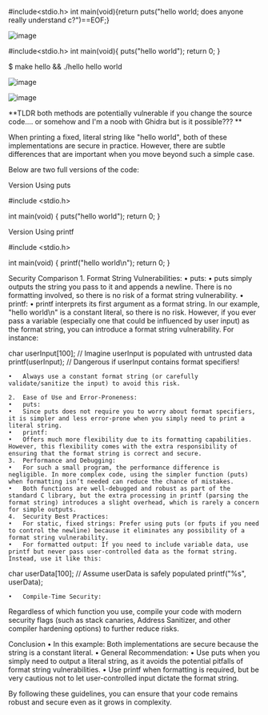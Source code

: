#include<stdio.h>
int main(void){return puts("hello world; does anyone really understand c?")==EOF;}

![image](https://github.com/user-attachments/assets/5758c6df-e088-43af-8e1e-6fada15d9a8a)


#include<stdio.h>
int main(void){
    puts("hello world");
    return 0;
}

$ make hello && ./hello
hello world

![image](https://github.com/user-attachments/assets/385d83fd-45e5-4339-bcc6-e3d28e01bfe3)

![image](https://github.com/user-attachments/assets/e9c72dc6-f491-4469-8576-a59f29016a07)

**TLDR both methods are potentially vulnerable if you change the source code.... or somehow and I'm a noob with Ghidra but is it possible??? **


When printing a fixed, literal string like "hello world", both of these implementations are secure in practice. However, there are subtle differences that are important when you move beyond such a simple case.

Below are two full versions of the code:

Version Using puts

#include <stdio.h>

int main(void) {
    puts("hello world");
    return 0;
}

Version Using printf

#include <stdio.h>

int main(void) {
    printf("hello world\n");
    return 0;
}

Security Comparison
	1.	Format String Vulnerabilities:
	•	puts:
	•	puts simply outputs the string you pass to it and appends a newline. There is no formatting involved, so there is no risk of a format string vulnerability.
	•	printf:
	•	printf interprets its first argument as a format string. In our example, "hello world\n" is a constant literal, so there is no risk. However, if you ever pass a variable (especially one that could be influenced by user input) as the format string, you can introduce a format string vulnerability. For instance:

char userInput[100];
// Imagine userInput is populated with untrusted data
printf(userInput); // Dangerous if userInput contains format specifiers!


	•	Always use a constant format string (or carefully validate/sanitize the input) to avoid this risk.

	2.	Ease of Use and Error-Proneness:
	•	puts:
	•	Since puts does not require you to worry about format specifiers, it is simpler and less error-prone when you simply need to print a literal string.
	•	printf:
	•	Offers much more flexibility due to its formatting capabilities. However, this flexibility comes with the extra responsibility of ensuring that the format string is correct and secure.
	3.	Performance and Debugging:
	•	For such a small program, the performance difference is negligible. In more complex code, using the simpler function (puts) when formatting isn’t needed can reduce the chance of mistakes.
	•	Both functions are well-debugged and robust as part of the standard C library, but the extra processing in printf (parsing the format string) introduces a slight overhead, which is rarely a concern for simple outputs.
	4.	Security Best Practices:
	•	For static, fixed strings: Prefer using puts (or fputs if you need to control the newline) because it eliminates any possibility of a format string vulnerability.
	•	For formatted output: If you need to include variable data, use printf but never pass user-controlled data as the format string. Instead, use it like this:

char userData[100];
// Assume userData is safely populated
printf("%s", userData);


	•	Compile-Time Security:
Regardless of which function you use, compile your code with modern security flags (such as stack canaries, Address Sanitizer, and other compiler hardening options) to further reduce risks.

Conclusion
	•	In this example: Both implementations are secure because the string is a constant literal.
	•	General Recommendation:
	•	Use puts when you simply need to output a literal string, as it avoids the potential pitfalls of format string vulnerabilities.
	•	Use printf when formatting is required, but be very cautious not to let user-controlled input dictate the format string.

By following these guidelines, you can ensure that your code remains robust and secure even as it grows in complexity.
